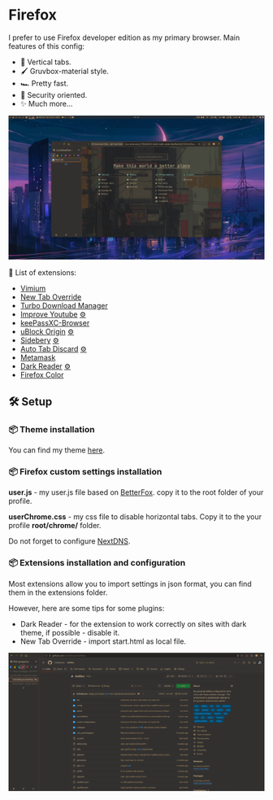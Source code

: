 # Firefox

I prefer to use Firefox developer edition as my primary browser.
Main features of this config:

- :bookmark_tabs: Vertical tabs.
- :paintbrush: Gruvbox-material style.
- :racing_car: Pretty fast.
- :closed_lock_with_key: Security oriented.
- :sparkles: Much more...

![start-page](firefox-start.png "Start page")

:briefcase: List of extensions:

- [Vimium](https://github.com/philc/vimium)
- [New Tab Override](https://github.com/cadeyrn/newtaboverride)
- [Turbo Download Manager](https://github.com/inbasic/turbo-download-manager)
- [Improve Youtube](https://github.com/code-charity/youtube) [:gear:](../extensions/improvedtube.json)
- [keePassXC-Browser](https://github.com/keepassxreboot/keepassxc-browser)
- [uBlock Origin](https://github.com/gorhill/uBlock) [:gear:](../extensions/ublock.json)
- [Sidebery](https://github.com/mbnuqw/sidebery) [:gear:](../extensions/sidebery.json)
- [Auto Tab Discard](https://github.com/rNeomy/auto-tab-discard) [:gear:](../extensions/auto-tab-discard.json)
- [Metamask](https://github.com/MetaMask/metamask-extension)
- [Dark Reader](https://github.com/darkreader/darkreader) [:gear:](dark-reader.json)
- [Firefox Color](https://github.com/mozilla/FirefoxColor)

## :hammer_and_wrench: Setup

### :package: Theme installation

You can find my theme [here](https://color.firefox.com/?theme=XQAAAALeAwAAAAAAAABBKYhm849SCicxcUXd438oKRicm6da8pJr5ybY_J8hUMt05G4KNdoq8ZROHiReY7ChV4lMa2T1JCKcWl-FafdeofTZsu4oD5Q4JZ7cVt4G3EErV0IvIutsk5X6jNhkuhvgCd19wj2Oe3I-btXogGmQYS48fByne0g00DfPowtrG3N7iNshg1m-3tTHFkMVRDL-8r01xldtad1z8AOMekSVz8-jWMwEhDdfhSM1YmPhNTs2q26-nkEI8v630TsGJBOH3vPp5dXkqGizDnKA3mqdSXllNkPiMXNEm-J5H4ypygBxBhyjGQdhWfi-Ry63GSw3g8Bq-XvrKB9DFo6n_nTqbhPtyZTBCD8wPyKMn7D-XVMcjCGnR5HkB_cj4s_alb6avymBeaD8pTZaCQyjYpYQFd1uSUDKV6vZ7OWxIQJcBTWAUoQcuH5NNQO9_y7LwFvy67k6yeCT4RQ5MrEpVVWz-UKl7QZljh4Wdps4iz_330mDYtRp82PCsSh88qvH0chs6ZpMLzgKwr55ChGDySLMIASLW1vj27cM8g3-TbxG).

### :package: Firefox custom settings installation

**user.js** - my user.js file based on [BetterFox](https://github.com/yokoffing/Betterfox).
copy it to the root folder of your profile.

**userChrome.css** - my css file to disable horizontal tabs. Copy it to the
your profile **root/chrome/** folder.

Do not forget to configure [NextDNS](https://nextdns.io).

### :package: Extensions installation and configuration

Most extensions allow you to import settings in json format, you can find them
in the extensions folder.

However, here are some tips for some plugins:

- Dark Reader - for the extension to work correctly on sites with dark theme,
if possible - disable it.
- New Tab Override - import start.html as local file.

![firefox-github](firefox-github.png "Github page")
